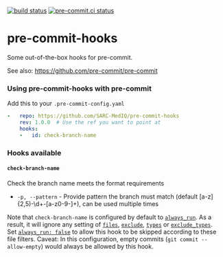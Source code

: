 [![build status](https://github.com/SARC-MedIQ/pre-commit-hooks/actions/workflows/main.yml/badge.svg)](https://github.com/SARC-MedIQ/pre-commit-hooks/actions/workflows/main.yml)
[![pre-commit.ci status](https://results.pre-commit.ci/badge/github/SARC-MedIQ/pre-commit-hooks/main.svg)](https://results.pre-commit.ci/latest/github/SARC-MedIQ/pre-commit-hooks/main)

pre-commit-hooks
================

Some out-of-the-box hooks for pre-commit.

See also: https://github.com/pre-commit/pre-commit


### Using pre-commit-hooks with pre-commit

Add this to your `.pre-commit-config.yaml`

```yaml
-   repo: https://github.com/SARC-MedIQ/pre-commit-hooks
    rev: 1.0.0  # Use the ref you want to point at
    hooks:
    -   id: check-branch-name
```

### Hooks available

#### `check-branch-name`
Check the branch name meets the format requirements
  - `-p, --pattern` - Provide pattern the branch must match (default [a-z]{2,5)-\d+-[a-z0-9-]+), can be used multiple times

Note that `check-branch-name` is configured by default to [`always_run`](https://pre-commit.com/#config-always_run).
As a result, it will ignore any setting of [`files`](https://pre-commit.com/#config-files),
[`exclude`](https://pre-commit.com/#config-exclude), [`types`](https://pre-commit.com/#config-types)
or [`exclude_types`](https://pre-commit.com/#config-exclude_types).
Set [`always_run: false`](https://pre-commit.com/#config-always_run) to allow this hook to be skipped according to these
file filters. Caveat: In this configuration, empty commits (`git commit --allow-empty`) would always be allowed by this hook.
